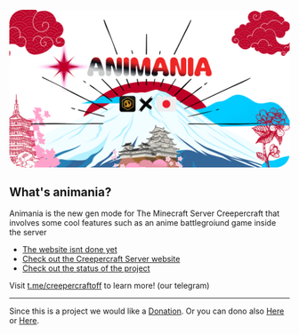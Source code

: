 ![Welcome to animania](https://github.com/animaniaMC/.github/blob/main/Animania%20Lungo%20V1-modified.png)
## What's animania?

Animania is the new gen mode for The Minecraft Server Creepercraft that involves some cool features such as an anime battlegroiund game inside the server
* [The website isnt done yet](https://creeperhub.net/animania)
* [Check out the Creepercraft Server website](https://creepercraft.net)
* [Check out the status of the project](https://status.creepercraft.net)

Visit [t.me/creepercraftoff](https://t.me/creepercraftnet) to learn more! (our telegram)

----

Since this is a project we would like a [Donation](https://buymeacoffee.com/creepercraft). Or you can dono also [Here](https://ko-fi.com/creepercraft) or [Here](https://liberapay.com/creepercraft).
